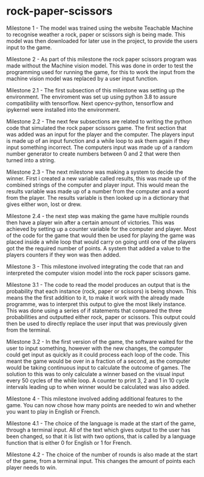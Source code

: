 # rock-paper-scissors

Milestone 1 -
The model was trained using the website Teachable Machine to recognise weather a rock, paper or scissors sigh is being made. This model was then downloaded for later use in the project, to provide the users input to the game.

Milestone 2 - As part of this milestone the rock paper scissors program was made without the Machine vision model. This was done in order to test the programming used for running the game, for this to work the input from the machine vision model was replaced by a user input function.

Milestone 2.1 - The first subsection of this milestone was setting up the environment. The enviroment was set up using python 3.8 to assure compatibility with tensorflow. Next opencv-python, tensorflow and ipykernel were installed into the environment.

Milestone 2.2 - The next few subsections are related to writing the python code that simulated the rock paper scissors game. The first section that was added was an input for the player and the computer. The players input is made up of an input function and a while loop to ask them again if they input something incorrect. The computers input was made up of a random number generator to create numbers between 0 and 2 that were then turned into a string.

Milestone 2.3 - The next milestone was making a system to decide the winner. First i created a new variable called results, this was made up of the combined strings of the computer and player input. This would mean the results variable was made up of a number from the computer and a word from the player. The results variable is then looked up in a dictionary that gives either won, lost or drew.

Milestone 2.4 - the next step was making the game have multiple rounds then have a player win after a certain amount of victories. This was achieved by setting up a counter variable for the computer and player. Most of the code for the game that would then be used for playing the game was placed inside a while loop that would carry on going until one of the players got the the required number of points. A system that added a value to the players counters if they won was then added.

Milestone 3 - This milestone involved integrating the code that ran and interpreted the computer vision model into the rock paper scissors game.

Milestone 3.1 - The code to read the model produces an output that is the probability that each instance (rock, paper or scissors) is being shown. This means the the first addition to it, to make it work with the already made programme, was to interpret this output to give the most likely instance. This was done using a series of if statements that compared the three probabilities and outputted either rock, paper or scissors. This output could then be used to directly replace the user input that was previously given from the terminal.

Milestone 3.2 - In the first version of the game, the software waited for the user to input something, however with the new changes, the computer could get input as quickly as it could process each loop of the code. This meant the game would be over in a fraction of a second, as the computer would be taking continuous input to calculate the outcome of games. The solution to this was to only calculate a winner based on the visual input every 50 cycles of the while loop. A counter to print 3, 2 and 1 in 10 cycle intervals leading up to when winner would be calculated was also added.

Milestone 4 - This milestone involved adding additional features to the game. You can now chose how many points are needed to win and whether you want to play in English or French.

Milestone 4.1 - The choice of the language is made at the start of the game, through a terminal input. All of the text which gives output to the user has been changed, so that it is list with two options, that is called by a language function that is either 0 for English or 1 for French.

Milestone 4.2 - The choice of the number of rounds is also made at the start of the game, from a terminal input. This changes the amount of points each player needs to win.

